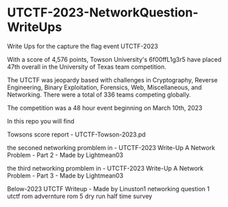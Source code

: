 # UTCTF-2023-NetworkQuestion-WriteUps
Write Ups for the capture the flag event  UTCTF-2023 

With a score of 4,576 points, Towson University's 6f00ffL1g3r5 have placed 47th overall in the University of Texas team competition.

The UTCTF was jeopardy based with challenges in Cryptography, Reverse Engineering, Binary Exploitation, Forensics, Web, Miscellaneous, and Networking. There were a total of 336 teams competing globally.

The competition was a 48 hour event beginning on March 10th, 2023

In this repo you will find

Towsons score report - UTCTF-Towson-2023.pd

the seconed networking promblem in - UTCTF-2023 Write-Up A Network Problem - Part 2 - Made by Lightmean03

the third networking promblem in - UTCTF-2023 Write-Up A Network Problem - Part 3  - Made by Lightmean03

Below-2023 UTCTF Writeup - Made by Linuston1
    networking question  1
    utctf rom advernture rom 5
    dry run
    half time survey 
